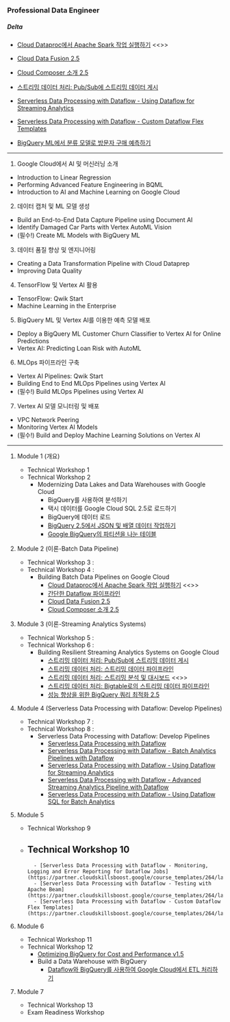 ### Professional Data Engineer

##### Delta

- [Cloud Dataproc에서 Apache Spark 작업 실행하기](https://partner.cloudskillsboost.google/course_templates/53/labs/522618) <<>>
- [Cloud Data Fusion 2.5](https://partner.cloudskillsboost.google/course_templates/53/labs/522648)
- [Cloud Composer 소개 2.5](https://partner.cloudskillsboost.google/course_templates/53/labs/522655)
- [스트리밍 데이터 처리: Pub/Sub에 스트리밍 데이터 게시](https://partner.cloudskillsboost.google/course_templates/52/labs/508360)

- [Serverless Data Processing with Dataflow - Using Dataflow for Streaming Analytics](https://partner.cloudskillsboost.google/course_templates/229/labs/526229)
- [Serverless Data Processing with Dataflow - Custom Dataflow Flex Templates](https://partner.cloudskillsboost.google/course_templates/264/labs/521604)
- [BigQuery ML에서 분류 모델로 방문자 구매 예측하기](https://partner.cloudskillsboost.google/course_templates/627/labs/490568)
---

1. Google Cloud에서 AI 및 머신러닝 소개
- Introduction to Linear Regression
- Performing Advanced Feature Engineering in BQML
- Introduction to AI and Machine Learning on Google Cloud

2. 데이터 캡처 및 ML 모델 생성
- Build an End-to-End Data Capture Pipeline using Document AI
- Identify Damaged Car Parts with Vertex AutoML Vision
- (필수!) Create ML Models with BigQuery ML

3. 데이터 품질 향상 및 엔지니어링
- Creating a Data Transformation Pipeline with Cloud Dataprep
- Improving Data Quality

4. TensorFlow 및 Vertex AI 활용
- TensorFlow: Qwik Start
- Machine Learning in the Enterprise

5. BigQuery ML 및 Vertex AI를 이용한 예측 모델 배포
- Deploy a BigQuery ML Customer Churn Classifier to Vertex AI for Online Predictions
- Vertex AI: Predicting Loan Risk with AutoML

6. MLOps 파이프라인 구축
- Vertex AI Pipelines: Qwik Start
- Building End to End MLOps Pipelines using Vertex AI
- (필수!) Build MLOps Pipelines using Vertex AI

7. Vertex AI 모델 모니터링 및 배포
- VPC Network Peering
- Monitoring Vertex AI Models
- (필수!) Build and Deploy Machine Learning Solutions on Vertex AI

---

1. Module 1 (개요)
    - Technical Workshop 1
    - Technical Workshop 2
        - Modernizing Data Lakes and Data Warehouses with Google Cloud
            - BigQuery를 사용하여 분석하기
            - 택시 데이터를 Google Cloud SQL 2.5로 로드하기
            - BigQuery에 데이터 로드
            - [BigQuery 2.5에서 JSON 및 배열 데이터 작업하기](https://partner.cloudskillsboost.google/course_templates/54/labs/510931)
            - [Google BigQuery의 파티션을 나눈 테이블](https://partner.cloudskillsboost.google/course_templates/54/labs/510934)

2. Module 2 (이론-Batch Data Pipeline)
    - Technical Workshop 3 : 
    - Technical Workshop 4 : 
        - Building Batch Data Pipelines on Google Cloud
            - [Cloud Dataproc에서 Apache Spark 작업 실행하기](https://partner.cloudskillsboost.google/course_templates/53/labs/522618) <<>>
            - [간단한 Dataflow 파이프라인](https://partner.cloudskillsboost.google/course_templates/53/labs/522628)
            - [Cloud Data Fusion 2.5](https://partner.cloudskillsboost.google/course_templates/53/labs/522648)
            - [Cloud Composer 소개 2.5](https://partner.cloudskillsboost.google/course_templates/53/labs/522655)

3. Module 3 (이론-Streaming Analytics Systems)
    - Technical Workshop 5 : 
    - Technical Workshop 6 :   
        - Building Resilient Streaming Analytics Systems on Google Cloud
            - [스트리밍 데이터 처리: Pub/Sub에 스트리밍 데이터 게시](https://partner.cloudskillsboost.google/course_templates/52/labs/508360)
            - [스트리밍 데이터 처리: 스트리밍 데이터 파이프라인](https://partner.cloudskillsboost.google/course_templates/52/labs/508366) 
            - [스트리밍 데이터 처리: 스트리밍 분석 및 대시보드](https://partner.cloudskillsboost.google/course_templates/52/labs/508371) <<>>
            - [스트리밍 데이터 처리: Bigtable로의 스트리밍 데이터 파이프라인](https://partner.cloudskillsboost.google/course_templates/52/labs/508376)
            - [성능 향상을 위한 BigQuery 쿼리 최적화 2.5](https://partner.cloudskillsboost.google/course_templates/52/labs/508384)

4. Module 4 (Serverless Data Processing with Dataflow: Develop Pipelines)
    - Technical Workshop 7 :
    - Technical Workshop 8 : 
        - Serverless Data Processing with Dataflow: Develop Pipelines
            - [Serverless Data Processing with Dataflow](https://partner.cloudskillsboost.google/course_templates/229/labs/526219)
            - [Serverless Data Processing with Dataflow - Batch Analytics Pipelines with Dataflow](https://partner.cloudskillsboost.google/course_templates/229/labs/526226)
            - [Serverless Data Processing with Dataflow - Using Dataflow for Streaming Analytics](https://partner.cloudskillsboost.google/course_templates/229/labs/526229)
            - [Serverless Data Processing with Dataflow - Advanced Streaming Analytics Pipeline with Dataflow](https://partner.cloudskillsboost.google/course_templates/229/labs/526261)
            - [Serverless Data Processing with Dataflow - Using Dataflow SQL for Batch Analytics](https://partner.cloudskillsboost.google/course_templates/229/labs/526267)


5. Module 5
    - Technical Workshop 9
    - Technical Workshop 10
        - 
            - [Serverless Data Processing with Dataflow - Monitoring, Logging and Error Reporting for Dataflow Jobs](https://partner.cloudskillsboost.google/course_templates/264/labs/521573)
            - [Serverless Data Processing with Dataflow - Testing with Apache Beam](https://partner.cloudskillsboost.google/course_templates/264/labs/521588)
            - [Serverless Data Processing with Dataflow - Custom Dataflow Flex Templates](https://partner.cloudskillsboost.google/course_templates/264/labs/521604)

6. Module 6
    - Technical Workshop 11
    - Technical Workshop 12
        - [Optimizing BigQuery for Cost and Performance v1.5](https://partner.cloudskillsboost.google/focuses/18091?parent=catalog)
        - Build a Data Warehouse with BigQuery
            - [Dataflow와 BigQuery를 사용하여 Google Cloud에서 ETL 처리하기](https://partner.cloudskillsboost.google/focuses/11581?parent=catalog)

7. Module 7
    - Technical Workshop 13
    - Exam Readiness Workshop 